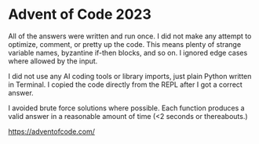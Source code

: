 # Advent of Code 2023

All of the answers were written and run once. I did not make any attempt to optimize, comment, or pretty up the code. This means plenty of strange variable names, byzantine if-then blocks, and so on. I ignored edge cases where allowed by the input.

I did not use any AI coding tools or library imports, just plain Python written in Terminal. I copied the code directly from the REPL after I got a correct answer.

I avoided brute force solutions where possible. Each function produces a valid answer in a reasonable amount of time (<2 seconds or thereabouts.)

https://adventofcode.com/
